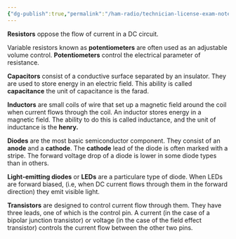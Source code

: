 ```yaml
---
{"dg-publish":true,"permalink":"/ham-radio/technician-license-exam-notes/electronic-components-and-circuits/"}
---
```



**Resistors** oppose the flow of current in a DC circuit.

Variable resistors known as **potentiometers** are often used as an adjustable volume control.  **Potentiometers** control the electrical parameter of resistance.

**Capacitors** consist of a conductive surface separated by an insulator.  They are used to store energy in an electric field.  This ability is called **capacitance** the unit of capacitance is the farad.

**Inductors** are small coils of wire that set up a magnetic field around the coil when current flows through the coil.  An inductor stores energy in a magnetic field.  The ability to do this is called inductance, and the unit of inductance is the **henry.**

**Diodes** are the most basic semiconductor component.  They consist of an **anode** and a **cathode**.  The **cathode** lead of the diode is often marked with a stripe.  The forward voltage drop of a diode is lower in some diode types than in others.

**Light-emitting diodes** or **LEDs** are a particulare type of diode.  When LEDs are forward biased, (i.e, when DC current flows through them in the forward direction) they emit visible light.

**Transistors** are designed to control current flow through them.  They have three leads, one of which is the control pin.  A current (in the case of a  bipolar junction transistor) or voltage (in the case of the field effect transistor) controls the current flow between the other two pins.  





